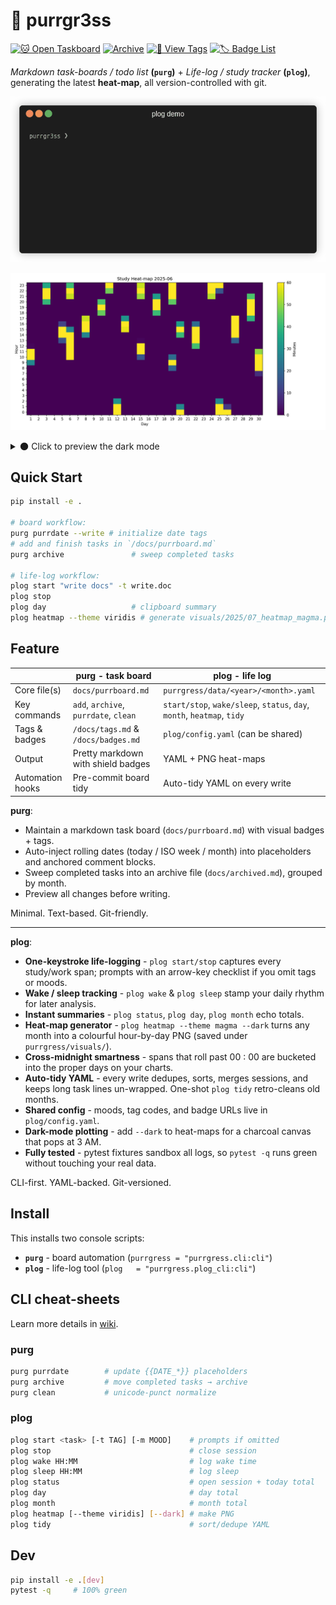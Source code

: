 # 🐾 purrgr3ss

[![🐱 Open Taskboard](https://img.shields.io/badge/🐱_Open_Taskboard-ff69b4?style=flat-square)](/docs/purrboard.md)
[![Archive](https://img.shields.io/badge/😽_Open_Archive-86FAA1?style=flat-square)](/docs/archived.md)
[![🌈 View Tags](https://img.shields.io/badge/View_Tags-ffb347?style=flat-square)](/docs/tags.md)
[![🏷️ Badge List](https://img.shields.io/badge/Badge_List-87ceeb?style=flat-square)](/docs/badges.md)

*Markdown task-boards  / todo list* **(`purg`)** + *Life-log / study tracker* **(`plog`)**, generating the latest **heat-map**, all version-controlled with git.

![plog demo](/assets/img/plog-demo.gif)

![Heat-map Preview](/purrgress/visuals/2025/06_heatmap_viridis.png)

<details>
<summary>🌑 Click to preview the dark mode</summary>
<p align="center">
  <img src="/purrgress/visuals/2025/06_heatmap_viridis_dark.png" alt="theme" width="100%" style="filter: brightness(100%)">
</p>
</details>

## Quick Start

```bash
pip install -e .

# board workflow:
purg purrdate --write # initialize date tags
# add and finish tasks in `/docs/purrboard.md`
purg archive               # sweep completed tasks

# life-log workflow:
plog start "write docs" -t write.doc
plog stop
plog day                   # clipboard summary
plog heatmap --theme viridis # generate visuals/2025/07_heatmap_magma.png
```

## Feature

| | **purg** - task board | **plog** - life log |
|---|---|---|
| Core file(s) | `docs/purrboard.md` | `purrgress/data/<year>/<month>.yaml` |
| Key commands | `add`, `archive`, `purrdate`, `clean` | `start/stop`, `wake/sleep`, `status`, `day`, `month`, `heatmap`, `tidy` |
| Tags & badges | `/docs/tags.md` & `/docs/badges.md`  | `plog/config.yaml` (can be shared) |
| Output | Pretty markdown with shield badges | YAML + PNG heat-maps |
| Automation hooks | Pre-commit board tidy | Auto-tidy YAML on every write |

**purg**:

* Maintain a markdown task board (`docs/purrboard.md`) with visual badges + tags.
* Auto-inject rolling dates (today / ISO week / month) into placeholders and anchored comment blocks.
* Sweep completed tasks into an archive file (`docs/archived.md`), grouped by month.
* Preview all changes before writing.

Minimal. Text-based. Git-friendly.

---

**plog**:

* **One-keystroke life-logging** - `plog start/stop` captures every study/work span; prompts with an arrow-key checklist if you omit tags or moods.
* **Wake / sleep tracking** - `plog wake` & `plog sleep` stamp your daily rhythm for later analysis.
* **Instant summaries** - `plog status`, `plog day`, `plog month` echo totals.
* **Heat-map generator** - `plog heatmap --theme magma --dark` turns any month into a colourful hour-by-day PNG (saved under `purrgress/visuals/`).
* **Cross-midnight smartness** - spans that roll past 00 : 00 are bucketed into the proper days on your charts.
* **Auto-tidy YAML** - every write dedupes, sorts, merges sessions, and keeps long task lines un-wrapped. One-shot `plog tidy` retro-cleans old months.
* **Shared config** - moods, tag codes, and badge URLs live in `plog/config.yaml`.
* **Dark-mode plotting** - add `--dark` to heat-maps for a charcoal canvas that pops at 3 AM.
* **Fully tested** - pytest fixtures sandbox all logs, so `pytest -q` runs green without touching your real data.

CLI-first. YAML-backed. Git-versioned.

## Install

This installs two console scripts:

* **`purg`** - board automation (`purrgress = "purrgress.cli:cli"`)
* **`plog`** - life-log tool (`plog   = "purrgress.plog_cli:cli"`)

## CLI cheat-sheets

Learn more details in [wiki](https://github.com/kay-a11y/purrgr3ss/wiki).

### purg

```bash
purg purrdate        # update {{DATE_*}} placeholders
purg archive         # move completed tasks → archive
purg clean           # unicode-punct normalize
```

### plog

```bash
plog start <task> [-t TAG] [-m MOOD]    # prompts if omitted
plog stop                               # close session
plog wake HH:MM                         # log wake time
plog sleep HH:MM                        # log sleep
plog status                             # open session + today total
plog day                                # day total
plog month                              # month total
plog heatmap [--theme viridis] [--dark] # make PNG
plog tidy                               # sort/dedupe YAML
```

## Dev

```bash
pip install -e .[dev]
pytest -q     # 100% green
```
